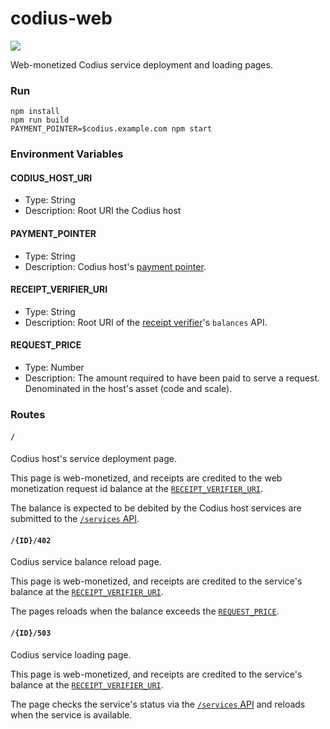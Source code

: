 # codius-web

![](https://github.com/codius/codius-web/workflows/Docker%20CI/badge.svg)

Web-monetized Codius service deployment and loading pages.

### Run

```
npm install
npm run build
PAYMENT_POINTER=$codius.example.com npm start
```

### Environment Variables

#### CODIUS_HOST_URI

- Type: String
- Description: Root URI the Codius host

#### PAYMENT_POINTER

- Type: String
- Description: Codius host's [payment pointer](https://paymentpointers.org/).

#### RECEIPT_VERIFIER_URI

- Type: String
- Description: Root URI of the [receipt verifier](https://github.com/coilhq/receipt-verifier)'s `balances` API.

#### REQUEST_PRICE

- Type: Number
- Description: The amount required to have been paid to serve a request. Denominated in the host's asset (code and scale).

### Routes

#### `/`

Codius host's service deployment page.

This page is web-monetized, and receipts are credited to the web monetization request id balance at the [`RECEIPT_VERIFIER_URI`](#receipt_verifier_uri).

The balance is expected to be debited by the Codius host services are submitted to the [`/services` API](https://github.com/codius/codius-operator/blob/master/README.md#api-documentation).

#### `/{ID}/402`

Codius service balance reload page.

This page is web-monetized, and receipts are credited to the service's balance at the [`RECEIPT_VERIFIER_URI`](#receipt_verifier_uri).

The pages reloads when the balance exceeds the [`REQUEST_PRICE`](#request_price).

#### `/{ID}/503`

Codius service loading page.

This page is web-monetized, and receipts are credited to the service's balance at the [`RECEIPT_VERIFIER_URI`](#receipt_verifier_uri).

The page checks the service's status via the [`/services` API](https://github.com/codius/codius-operator/blob/master/README.md#api-documentation) and reloads when the service is available.
